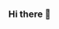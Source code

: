 ### Hi there 👋

<!--
**Philqcaly/Philqcaly** is a ✨ _special_ ✨ repository because its `README.md` (this file) appears on your GitHub profile.

Here are some ideas to get you started:


<p><img align="center" src="https://github-readme-stats.vercel.app/api/top-langs?username=syrent&show_icons=true&locale=en&layout=compact" alt="syrent" /></p>
-->
